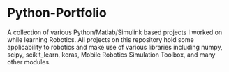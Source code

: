 # Python-Portfolio
A collection of various Python/Matlab/Simulink based projects I worked on while learning Robotics. All projects on this repository hold some applicability to robotics and make use of various libraries including numpy, scipy, scikit_learn, keras, Mobile Robotics Simulation Toolbox, and many other modules. 
